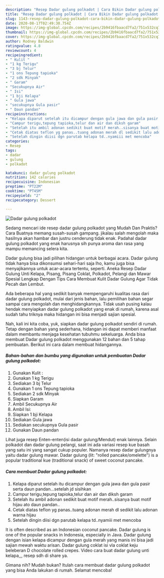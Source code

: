 ```yaml
---
description: "Resep Dadar gulung polkadot | Cara Bikin Dadar gulung polkadot Yang Sempurna"
title: "Resep Dadar gulung polkadot | Cara Bikin Dadar gulung polkadot Yang Sempurna"
slug: 1143-resep-dadar-gulung-polkadot-cara-bikin-dadar-gulung-polkadot-yang-sempurna
date: 2020-08-17T02:49:30.754Z
image: https://img-global.cpcdn.com/recipes/2b9416fbaacd7fa2/751x532cq70/dadar-gulung-polkadot-foto-resep-utama.jpg
thumbnail: https://img-global.cpcdn.com/recipes/2b9416fbaacd7fa2/751x532cq70/dadar-gulung-polkadot-foto-resep-utama.jpg
cover: https://img-global.cpcdn.com/recipes/2b9416fbaacd7fa2/751x532cq70/dadar-gulung-polkadot-foto-resep-utama.jpg
author: Rodney Baldwin
ratingvalue: 4.8
reviewcount: 4
recipeingredient:
- " Kulit "
- "1 kg Terigu"
- "3 bj Telur"
- "1 ons Tepung tapioka"
- "2 sdk Minyak"
- " Garam"
- "Secukupnya Air"
- " Isi"
- "1 bji Kelapa"
- " Gula jawa"
- "secukupnya Gula pasir"
- " Daun pandan"
recipeinstructions:
- "Kelapa diparut setelah itu dicampur dengan gula jawa dan gula pasir serta daun pandan...setelah jd sisihkan"
- "Campur terigu,tepung tapioka,telur dan air dan diksh garam"
- "Setelah itu ambil adonan sedikit buat motif merah..sisanya buat motif hijau ato daun pandan.."
- "Cetak diatas teflon yg panas..tuang adonan merah dl sedikit lalu adonan warna hijau"
- "Setelah dingin diisi dgn parutab kelapa td..nyamiii met mencoba"
categories:
- Resep
tags:
- dadar
- gulung
- polkadot

katakunci: dadar gulung polkadot 
nutrition: 142 calories
recipecuisine: Indonesian
preptime: "PT22M"
cooktime: "PT45M"
recipeyield: "2"
recipecategory: Dessert

---
```



![Dadar gulung polkadot](https://img-global.cpcdn.com/recipes/2b9416fbaacd7fa2/751x532cq70/dadar-gulung-polkadot-foto-resep-utama.jpg)

Sedang mencari ide resep dadar gulung polkadot yang Mudah Dan Praktis? Cara Buatnya memang susah-susah gampang. jikalau salah mengolah maka hasilnya akan hambar dan justru cenderung tidak enak. Padahal dadar gulung polkadot yang enak harusnya sih punya aroma dan rasa yang mampu memancing selera kita.

Dadar gulung bisa jadi pilihan hidangan untuk berbagai acara. Dadar gulung tidak hanya bisa dikonsumsi sehari-hari saja lho, kamu juga bisa menyajikannya untuk acar-acara tertentu, seperti. Aneka Resep Dadar Gulung Unti Kelapa, Pisang, Pisang Coklat, Polkadot, Pelangi dan Mawar Spesial Lengkap Dengan Tips Cara Membuat Kulit Dadar Gulung Agar Tidak Pecah dan Lembut.

Ada beberapa hal yang sedikit banyak mempengaruhi kualitas rasa dari dadar gulung polkadot, mulai dari jenis bahan, lalu pemilihan bahan segar sampai cara mengolah dan menghidangkannya. Tidak usah pusing kalau hendak menyiapkan dadar gulung polkadot yang enak di rumah, karena asal sudah tahu triknya maka hidangan ini bisa menjadi sajian spesial.


Nah, kali ini kita coba, yuk, siapkan dadar gulung polkadot sendiri di rumah. Tetap dengan bahan yang sederhana, hidangan ini dapat memberi manfaat dalam membantu menjaga kesehatan tubuhmu sekeluarga. Anda bisa membuat Dadar gulung polkadot menggunakan 12 bahan dan 5 tahap pembuatan. Berikut ini cara dalam membuat hidangannya.

<!--inarticleads1-->

##### Bahan-bahan dan bumbu yang digunakan untuk pembuatan Dadar gulung polkadot:

1. Gunakan  Kulit :
1. Gunakan 1 kg Terigu
1. Sediakan 3 bj Telur
1. Gunakan 1 ons Tepung tapioka
1. Sediakan 2 sdk Minyak
1. Siapkan  Garam
1. Ambil Secukupnya Air
1. Ambil  Isi:
1. Siapkan 1 bji Kelapa
1. Sediakan  Gula jawa
1. Sediakan secukupnya Gula pasir
1. Gunakan  Daun pandan


Lihat juga resep Enten-enten(isi dadar gulung/Mendut) enak lainnya. Selain polkadot dan dadar gulung pelangi, saat ini ada variasi resep kue basah yang satu ini yang sangat cukup populer. Namanya resep dadar gulungnya yaitu dadar gulung mawar. Dadar gulung (lit: &#34;rolled pancake/omelette&#34;) is a popular traditional kue (traditional snack) of sweet coconut pancake. 

<!--inarticleads2-->

##### Cara membuat Dadar gulung polkadot:

1. Kelapa diparut setelah itu dicampur dengan gula jawa dan gula pasir serta daun pandan...setelah jd sisihkan
1. Campur terigu,tepung tapioka,telur dan air dan diksh garam
1. Setelah itu ambil adonan sedikit buat motif merah..sisanya buat motif hijau ato daun pandan..
1. Cetak diatas teflon yg panas..tuang adonan merah dl sedikit lalu adonan warna hijau
1. Setelah dingin diisi dgn parutab kelapa td..nyamiii met mencoba


It is often described as an Indonesian coconut pancake. Dadar gulung is one of the popular snacks in Indonesia, especially in Java. Dadar gulung dengan isian kelapa dicampur dengan gula merah yang manis ini bisa jadi sajian mewah waktu arisan. Dadar gulung coklat isi vla coklat keju beleberan D chocolate rolled crepes. Video cara buat dadar gulung unti kelapa,,, resep sdh di share ya. 

Gimana nih? Mudah bukan? Itulah cara membuat dadar gulung polkadot yang bisa Anda lakukan di rumah. Selamat mencoba!
